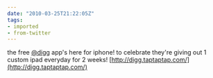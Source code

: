 ```yaml
---
date: "2010-03-25T21:22:05Z"
tags:
- imported
- from-twitter
---
```

the free [@digg](https://twitter.com/digg) app's here for iphone\! to celebrate they're giving out 1 custom ipad everyday for 2 weeks\! [http://digg.taptaptap.com/](http://digg.taptaptap.com/)
